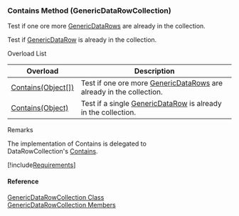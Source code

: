 ﻿### Contains Method (GenericDataRowCollection)

Test if one ore more [GenericDataRows](fcSDK~FChoice.Foundation.GenericDataRow.md) are already in the collection.

Test if [GenericDataRow](fcSDK~FChoice.Foundation.GenericDataRow.md) is already in the collection.

Overload List

| Overload | Description |
| --- | --- |
| [Contains(Object\[\])](fcSDK~FChoice.Foundation.GenericDataRowCollection~Contains(Object[]).md) | Test if one ore more [GenericDataRows](fcSDK~FChoice.Foundation.GenericDataRow.md) are already in the collection.   |
| [Contains(Object)](fcSDK~FChoice.Foundation.GenericDataRowCollection~Contains(Object).md) | Test if a single [GenericDataRow](fcSDK~FChoice.Foundation.GenericDataRow.md) is already in the collection.   |

Remarks

The implementation of Contains is delegated to DataRowCollection's [Contains](ms-help://MS.NETFrameworkSDKv1.1/cpref/html/frlrfsystemdatadatarowcollectionclasscontainstopic.htm).

[!include[Requirements](../partials/requirements.md)]



#### Reference

[GenericDataRowCollection Class](fcSDK~FChoice.Foundation.GenericDataRowCollection.md)  
[GenericDataRowCollection Members](fcSDK~FChoice.Foundation.GenericDataRowCollection_members.md)